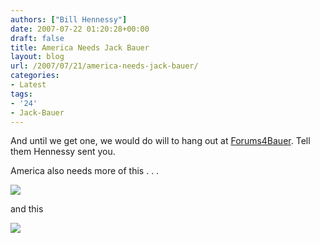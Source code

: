 ```yaml
---
authors: ["Bill Hennessy"]
date: 2007-07-22 01:20:28+00:00
draft: false
title: America Needs Jack Bauer
layout: blog
url: /2007/07/21/america-needs-jack-bauer/
categories:
- Latest
tags:
- '24'
- Jack-Bauer
---
```


And until we get one, we would do will to hang out at [Forums4Bauer](https://forums.4bauer.com/). Tell them Hennessy sent you.

America also needs more of this . . .

![](https://hennessysview.info/wp/wp-content/uploads/2007/07/072107-1820-americaneed13.jpg)


and this

![](https://hennessysview.info/wp/wp-content/uploads/2007/07/072107-1820-americaneed22.jpg)


